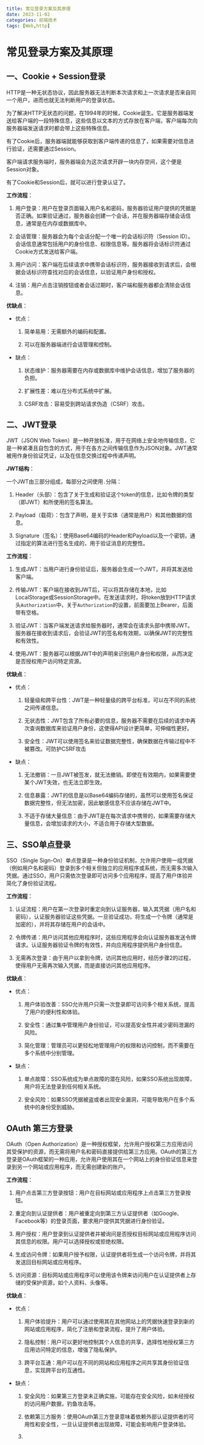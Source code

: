 ```yaml
title: 常见登录方案及其原理
date: 2023-11-02
categories: 前端技术
tags: [Web,http]
```

# 常见登录方案及其原理

## 一、Cookie + Session登录

HTTP是一种无状态协议，因此服务器无法判断本次请求和上一次请求是否来自同一个用户，进而也就无法判断用户的登录状态。

为了解决HTTP无状态的问题，在1994年的时候，Cookie诞生。它是服务器端发送给客户端的一段特殊信息，这些信息以文本的方式存放在客户端，客户端每次向服务器端发送请求时都会带上这些特殊信息。

有了Cookie后，服务器端就能够获取到客户端传递的信息了，如果需要对信息进行验证，还需要通过Session。

客户端请求服务端时，服务器端会为这次请求开辟一块内存空间，这个便是Session对象。

有了Cookie和Session后，就可以进行登录认证了。

**工作流程**：

1. 用户登录：用户在登录页面输入用户名和密码，服务器验证用户提供的凭据是否正确。如果验证通过，服务器会创建一个会话，并在服务器端存储会话信息，通常是在内存或数据库中。

2. 会话管理：服务器会为每个会话分配一个唯一的会话标识符（Session ID）。会话信息通常包括用户的身份信息、权限信息等。服务器将会话标识符通过Cookie方式发送给客户端。

3. 用户访问：客户端在后续请求中携带会话标识符，服务器接收到请求后，会根据会话标识符查找对应的会话信息，以验证用户身份和授权。

4. 注销：用户点击注销按钮或者会话过期时，客户端和服务器都会清除会话信息。

**优缺点**：

- 优点：
  
  1. 简单易用：无需额外的编码和配置。
  
  2. 可以在服务器端进行会话管理和控制。

- 缺点：
  
  1. 状态维护：服务器需要在内存或数据库中维护会话信息，增加了服务器的负担。
  
  2. 扩展性差：难以在分布式系统中扩展。
  
  3. CSRF攻击：容易受到跨站请求伪造（CSRF）攻击。

## 二、JWT登录

JWT（JSON Web Token）是一种开放标准，用于在网络上安全地传输信息，它是一种紧凑且自包含的方式，用于在各方之间传输信息作为JSON对象。JWT通常被用作身份验证凭证，以及在信息交换过程中传递声明。

**JWT结构**：

一个JWT由三部分组成，每部分之间使用`.`分隔：

1. Header（头部）：包含了关于生成和验证这个token的信息，比如令牌的类型（即JWT）和所使用的签名算法。

2. Payload（载荷）：包含了声明，是关于实体（通常是用户）和其他数据的信息。

3. Signature（签名）：使用Base64编码的Header和Payload以及一个密钥，通过指定的算法进行签名生成的，用于验证消息的完整性。

**工作流程**：

1. 生成JWT：当用户进行身份验证后，服务器会生成一个JWT，并将其发送给客户端。

2. 传输JWT：客户端在接收到JWT后，可以将其存储在本地，比如LocalStorage或SessionStorage中。在发送请求时，将token放到HTTP请求头`Authorization`中，关于`Authorization`的设置，前面要加上Bearer，后面带有空格。

3. 验证JWT：当客户端发送请求给服务器时，通常会在请求头部中携带JWT。服务器在接收到请求后，会验证JWT的签名和有效期，以确保JWT的完整性和有效性。

4. 使用JWT：服务器可以根据JWT中的声明来识别用户身份和权限，从而决定是否授权用户访问特定资源。

**优缺点**：

- 优点：
  
  1. 轻量级和跨平台性：JWT是一种轻量级的跨平台标准，可以在不同的系统之间传递信息。
  
  2. 无状态性：JWT包含了所有必要的信息，服务器不需要在后续的请求中再次查询数据库来验证用户身份，这使得API设计更简单，可伸缩性更好。
  
  3. 安全性：JWT可以使用签名来验证数据完整性，确保数据在传输过程中不被篡改。可防护CSRF攻击

- 缺点：
  
  1. 无法撤销：一旦JWT被签发，就无法撤销。即使在有效期内，如果需要使某个JWT失效，也无法立即生效。
  
  2. 信息暴露：JWT的信息是以Base64编码存储的，虽然可以使用签名保证数据完整性，但无法加密，因此敏感信息不应该存储在JWT中。
  
  3. 不适于存储大量信息：由于JWT是在每次请求中携带的，如果需要存储大量信息，会增加请求的大小，不适合用于存储大型数据。

## 三、SSO单点登录

SSO（Single Sign-On）单点登录是一种身份验证机制，允许用户使用一组凭据（例如用户名和密码）登录到多个相关但独立的应用程序或系统，而无需多次输入凭据。通过SSO，用户只需依次登录即可访问多个应用程序，提高了用户体验并简化了身份验证流程。

**工作流程**：

1. 认证流程：用户在第一次登录时重定向到认证服务器，输入其凭据（用户名和密码），认证服务器验证这些凭据。一旦验证成功，将生成一个令牌（通常是加密的），并将其存储在用户的会话中。

2. 令牌传递：用户访问其他应用程序时，这些应用程序会向认证服务器发送令牌请求。认证服务器验证令牌的有效性，并向应用程序提供用户身份信息。

3. 无需再次登录：由于用户以拿到令牌，访问其他应用时，经历步骤2的过程，使得用户无需再次输入凭据，而是直接访问其他应用程序。

**优缺点**：

- 优点：
  
  1. 用户体验改善：SSO允许用户只需一次登录即可访问多个相关系统，提高了用户的便利性和体验。
  
  2. 安全性：通过集中管理用户身份验证，可以提高安全性并减少密码泄漏的风险。
  
  3. 简化管理：管理员可以更轻松地管理用户的权限和访问控制，而不需要在多个系统中分别管理。

- 缺点：
  
  1. 单点故障：SSO系统成为单点故障的潜在风险，如果SSO系统出现故障，用户将无法登录到任何相关系统。
  
  2. 安全风险：如果SSO凭据被盗或者出现安全漏洞，可能导致用户在多个系统中的身份受到威胁。

## OAuth 第三方登录

OAuth（Open Authorization）是一种授权框架，允许用户授权第三方应用访问其受保护的资源，而无需将用户名和密码直接提供给第三方应用。OAuth的第三方登录是OAuth框架的一种应用，允许用户使用其在一个网站上的身份验证信息来登录到另一个网站或应用程序，而无需创建新的账户。

**工作流程**：

1. 用户点击第三方登录按钮：用户在目标网站或应用程序上点击第三方登录按钮。

2. 重定向到认证提供者：用户被重定向到第三方认证提供者（如Google、Facebook等）的登录页面，要求用户提供其凭据进行身份验证。

3. 用户授权：用户登录到认证提供者并被询问是否授权目标网站或应用程序访问其信息的权限。用户可以选择授权或拒绝权限。

4. 生成访问令牌：如果用户授予权限，认证提供者将生成一个访问令牌，并将其发送回目标网站或应用程序。

5. 访问资源：目标网站或应用程序可以使用该令牌来访问用户在认证提供者上存储的受保护资源，如个人资料、头像等。

**优缺点**：

- 优点：
  
  1. 用户体验提升：用户可以通过使用其在其他网站上的凭据快速登录到新的网站或应用程序，简化了注册和登录流程，提升了用户体验。
  
  2. 隐私控制：用户可以更好地控制其个人信息的共享，选择性地授权第三方应用访问特定的信息，增强了隐私保护。
  
  3. 跨平台互通：用户可以在不同的网站和应用程序之间共享其身份验证信息，实现跨平台的互通性。

- 缺点：
  
  1. 安全风险：如果第三方登录未正确实施，可能存在安全风险，如未经授权的访问用户数据，钓鱼攻击等。
  
  2. 依赖第三方服务：使用OAuth第三方登录意味着依赖外部认证提供者的可用性和安全性，一旦认证提供者出现故障，可能会影响用户登录体验。
  
  3. 


